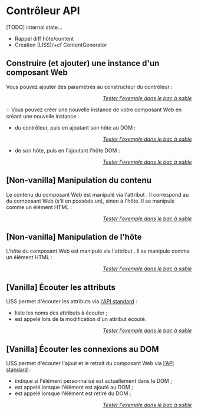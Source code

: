 <!DOCTYPE html>
<html lang="fr">
    <head>
        <meta charset="utf8"/>
        <title>LISS</title>
        <!--
        <meta name="theme-color" media="(prefers-color-scheme: light)" content="cyan" />
        <meta name="theme-color" media="(prefers-color-scheme: dark)" content="black" />
        -->
        <meta name="color-scheme" content="dark light">
        <meta name="viewport" content="width=device-width, initial-scale=1"/>
        <link   href="./index.css"  rel="stylesheet" blocking="render">
        <script  src="./index.js"  type="module"     blocking="render" async></script>
    </head>
    <body class="hide_h1">
        <main>

# Contrôleur API

[TODO] internal state...

<script type="c-ts">
    class LISSControler<_, HostCstr> {

        // non-vanilla API
            public    readonly host   : InstanceType<HostCstr>;
            protected readonly content: InstanceType<HostCstr>|ShadowRoot;
            
            static    readonly Host   : HostCstr;

        // vanilla API
		    static    readonly observedAttributes: string[];
		    protected attributeChangedCallback( name    : string,
                                                oldValue: string|null,
                                                newValue: string|null): void;
            
            readonly  isConnected           :boolean;
            protected    connectedCallback(): void;
            protected disconnectedCallback(): void;

    }
</script>

- Rappel diff hôte/content
- Creation (LISS)/+cf ContentGenerator


## Construire (et ajouter) une instance d'un composant Web

Vous pouvez ajouter des paramètres au constructeur du contrôleur :

<liss-playground name="cstr-params" show="index.code,output">
</liss-playground>
<div style="text-align:right"><a href="../../../playground/?example=cstr-params"><i>Tester l'exemple dans le bac à sable</i></a></div>

💡 Vous pouvez créer une nouvelle instance de votre composant Web en créant une nouvelle instance :

- du contrôleur, puis en ajoutant son hôte au DOM :

<liss-playground name="cstr-params-ctrler" show="page.code,output">
</liss-playground>
<div style="text-align:right"><a href="../../../playground/?example=cstr-params-ctrler"><i>Tester l'exemple dans le bac à sable</i></a></div>

- de son hôte, puis en l'ajoutant l'hôte DOM :

<liss-playground name="cstr-params-host" show="page.code,output">
</liss-playground>
<div style="text-align:right"><a href="../../../playground/?example=cstr-params-host"><i>Tester l'exemple dans le bac à sable</i></a></div>

## [Non-vanilla] Manipulation du contenu

Le contenu du composant Web est manipulé via l'attribut <script type="c-js">.content</script>. Il correspond au <script type="c-js">shadowRoot</script> du composant Web (s'il en possède un), sinon à l'hôte. Il se manipule comme un élément HTML :

<liss-playground name="hello-world" show="index.code,output">
</liss-playground>
<div style="text-align:right"><a href="../../../playground/?example=hello-world"><i>Tester l'exemple dans le bac à sable</i></a></div>

## [Non-vanilla] Manipulation de l'hôte

L'hôte du composant Web est manipulé via l'attribut <script type="c-js">.host</script>. Il se manipule comme un élément HTML  :

<liss-playground name="host-attr" show="index.code,output">
</liss-playground>
<div style="text-align:right"><a href="../../../playground/?example=host-attr"><i>Tester l'exemple dans le bac à sable</i></a></div>


## [Vanilla] Écouter les attributs

LISS permet d'écouter les attributs via [l'API standard](https://developer.mozilla.org/en-US/docs/Web/API/Web_components/Using_custom_elements#responding_to_attribute_changes) :
- <script type="c-js">static observedAttributes = [<h>$ATTR_NAME[,..]</h>]</script> liste les noms des attributs à écouter ;
- <script type="c-js">.attributeChangedCallback(name, oldVal, newVal)</script> est appelé lors de la modification d'un attribut écouté.

<liss-playground name="listen-attributes" show="index.code,output">
</liss-playground>
<div style="text-align:right"><a href="../../../playground/?example=listen-attributes"><i>Tester l'exemple dans le bac à sable</i></a></div>        

## [Vanilla] Écouter les connexions au DOM

LISS permet d'écouter l'ajout et le retrait du composant Web via [l'API standard](https://developer.mozilla.org/en-US/docs/Web/API/Web_components/Using_custom_elements#custom_element_lifecycle_callbacks) :
- <script type="c-js">.isConnected</script> indique si l'élément personnalisé est actuellement dans le DOM ;
- <script type="c-js">.connectedCallback()</script> est appelé lorsque l'élément est ajouté au DOM ;
- <script type="c-js">.disconnectedCallback()</script> est appelé lorsque l'élément est retiré du DOM ;

<liss-playground name="listen-connect" show="index.code,output">
</liss-playground>
<div style="text-align:right"><a href="../../../playground/?example=listen-connect"><i>Tester l'exemple dans le bac à sable</i></a></div>

</main>
    </body>
</html>